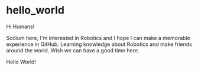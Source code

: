 # hello_world

Hi Humans!

Sodium here, I'm interested in Robotics and I hope I can make a memorable experience in GitHub.
Learning knowledge about Robotics and make friends around the world.
Wish we can have a good time here.

Hello World!
